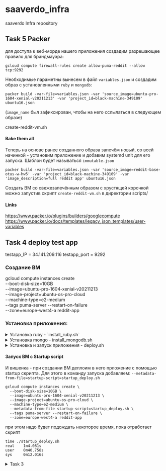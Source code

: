 # saaverdo_infra
saaverdo Infra repository

## Task 5 Packer

для доступа к веб-морде нашего приложения создадим разрешающее правило для брандмауэра:

    gcloud compute firewall-rules create allow-puma-reddit --allow tcp:9292

Необходимые параметны вынесем в файл `variables.json` и создадим образ с установленными `ruby` и `mongodb`:

```
packer build -var-file=variables.json -var 'source_image=ubuntu-pro-1604-xenial-v20211213' -var 'project_id=black-machine-349109' ubuntu16.json
```

(`image_name` был зафиксирован, чтобы на него сслылаться в следующем образе)

create-reddit-vm.sh

#### Bake them all

Теперь на основе ранее созданного образа запечём новый, со всей начинкой - установим приложение и добавим systemd unit для его запуска.
Шаблон будет называться `immutable.json`

```
packer build -var-file=variables.json -var 'source_image=reddit-base-otus-w-hw5' -var 'project_id=black-machine-349109' -var 'image_description=full reddit app' ubuntu16.json
```

Создать ВМ со свежезапечённым образом с хрустящей корочкой можно запустив скрипт `create-reddit-vm.sh` в директории scripts/

#### Links
https://www.packer.io/plugins/builders/googlecompute
https://www.packer.io/docs/templates/legacy_json_templates/user-variables


## Task 4 deploy test app

testapp_IP = 34.141.209.116
testapp_port = 9292

### Создание ВМ
gcloud compute instances create \
  --boot-disk-size=10GB \
  --image=ubuntu-pro-1604-xenial-v20211213 \
  --image-project=ubuntu-os-pro-cloud \
  --machine-type=e2-medium \
  --tags puma-server --restart-on-failure \
  --zone=europe-west4-a reddit-app

### Установка приложения:

<details>
<summary>Установка ruby - `install_ruby.sh`</summary>

```
#!/bin/bash
sudo apt update
sudo apt install -y ruby-full ruby-bundler build-essential
```

</details>


<details>
<summary>Установка mongo - install_mongodb.sh</summary>

```
#!/bin/bash
wget -qO - https://www.mongodb.org/static/pgp/server-4.2.asc | sudo apt-key add -
echo "deb [ arch=amd64,arm64 ] https://repo.mongodb.org/apt/ubuntu xenial/mongodb-org/4.2 multiverse" | sudo tee /etc/apt/sources.list.d/mongodb-org-4.2.list
sudo apt-get update
sudo apt-get install -y mongodb-org
sudo systemctl enable mongod --now
```

</details>

<details>
<summary>Установка и запуск приложения - deploy.sh</summary>

```
#!/bin/bash
git clone -b monolith https://github.com/express42/reddit.git
cd reddit && bundle install
puma -d
```

</details>


#### Запуск ВМ с Startup script
И вишенка - при создании ВМ деплоим в него прложение с помощью startup скрипта.
Для этого в команду запуска добавляем:
`--metadata-from-file=startup-script=startup_deploy.sh`

```
gcloud compute instances create \
  --boot-disk-size=10GB \
  --image=ubuntu-pro-1604-xenial-v20211213 \
  --image-project=ubuntu-os-pro-cloud \
  --machine-type=e2-medium \
  --metadata-from-file startup-script=startup_deploy.sh \
  --tags puma-server --restart-on-failure \
  --zone=europe-west4-a reddit-app
```

при этом надо будет подождать некоторое время, пока отработает скрипт

```
time ./startup_deploy.sh
real    1m4.081s
user    0m40.758s
sys     0m12.016s
```


<details>
<summary>Task 3</summary>

## Task 3 bastion homework

bastion_IP = 34.90.49.16
someinternalhost_IP = 10.164.0.5

pritunl TLS - enabled (Let's Encrypt)
url: https://bastion.bsvv.pp.ua

### connect to internal host in one line:
First we tried to connect to the internal host using `SSH Agent Forwarding` (`-A` key):

> $ ssh -i ~/.ssh/appuser -A appuser@34.90.49.16
> appuser@bastion:~$ ssh 10.164.0.5
> appuser@someinternalhost:~$

It works, but It isn't perfect.

#### Let's dive
тут мне надоело писать на английском. ну, почти )

Воспользуемся `ProxyJump` ssh option:

    ssh -i ~/.ssh/appuser -J appuser@34.90.49.16 appuser@10.164.0.5

> Welcome to Ubuntu 20.04.4 LTS (GNU/Linux 5.13.0-1024-gcp x86_64)
>
> <output omitted>
>
> Last login: Tue May 24 00:09:07 2022 from 10.164.0.4
> appuser@someinternalhost:~$

Т.к. мы используем то же имя для подключения к someinternalhost, его можно не указывать.
good, but not perfect

#### Let's go deeper
Теперь воспользуемся файлом  `~/.ssh/config` где опишем хосты `bastion` и `someinternalhost`

```
touch ~/.ssh/config

cat <<EOF> ~/.ssh/config
## bastion
Host bastion
  HostName 34.90.49.16
  User appuser
  IdentityFile ~/.ssh/appuser

## internal host
Host someinternalhost
  HostName 10.164.0.5
  User appuser
  ProxyJump bastion
EOF
```

Тот же результат можно получить выполнив файл `setupproxyjump.sh`

Теперь возможно подключиться к `someinternalhost (10.164.0.5)` одной короткой командой:

    ssh someinternalhost

> 03:59 $ ssh someinternalhost
> Welcome to Ubuntu 20.04.4 LTS (GNU/Linux 5.13.0-1024-gcp x86_64)
>
> <output omitted>
>
> Last login: Tue May 24 00:22:34 2022 from 10.164.0.4
> appuser@someinternalhost:~$


### We can go even more deeper...

С лёгким приступом нашей паранои для реализации `jump-host` запустим дополнительный ssh-сервис на нестандартном порту.
Стандартный ма оставим для административного доступа (мало ли, обновление какое сломает второй ssh, а так стандартный останется)
А дополнительный повесим на порт `22822` и запретим `appuser` логиниться непосредственно на `bastion`.

```
# создадим конфиг для нового ssh-сервиса
cp /etc/ssh/sshd{,-second}_config
sed -i -E "s/Port.+/Port 22822/g" /etc/ssh/sshd-second_config
cat <<EOF>> /etc/ssh/sshd-second_config
Match User appuser
       X11Forwarding no
       AllowTcpForwarding yes
       PermitTTY no
       ForceCommand /bin/false
EOF

# скопируем systemd.service файл
cp /usr/lib/systemd/system/ssh.service  /etc/systemd/system/sshd-second.service
sed -i -E "s/Description=.+/Description=OpenBSD Secure Shell server second instance/g" /etc/systemd/system/sshd-second.service
sed -i -E 's/ExecStart=.+/ExecStart=\/usr\/sbin\/sshd -D -f \/etc\/ssh\/sshd-second_config $SSHD_OPTS/g' /etc/systemd/system/sshd-second.service
sed -i -E "s/Alias=.+/Alias=sshd-second.service/g" /etc/systemd/system/sshd-second.service
# и перезапустим демона
systemctl enable sshd-second.service
systemctl restart sshd-second.service
```
Проверяем:

    $ ssh -i ~/.ssh/appuser appuser@34.90.49.16 -p 22822

> PTY allocation request failed on channel 0
> Connection to 34.90.49.16 closed.

    ssh -i ~/.ssh/appuser -J appuser@34.90.49.16:22822 appuser@10.164.0.5

> Welcome to Ubuntu 20.04.4 LTS (GNU/Linux 5.13.0-1024-gcp x86_64)
>
> <output omitted>
>
> appuser@someinternalhost:~$

Работает!

теперь можно модифицировать  `~/.ssh/config` для удобства

```
cat <<EOF> ~/.ssh/config
## bastion
Host bastion
  HostName 34.90.49.16
  User appuser
  Port 22822
  IdentityFile ~/.ssh/appuser

## internal host
Host someinternalhost
  HostName 10.164.0.5
  User appuser
  ProxyJump bastion
EOF
```

### to be done...
запретить логин юзеру `appuser` на  ssh сервис на стандартном порту

### Links
https://www.redhat.com/sysadmin/ssh-proxy-bastion-proxyjump
https://linuxize.com/post/using-the-ssh-config-file/
https://man.openbsd.org/OpenBSD-current/man5/ssh_config.5
https://man.openbsd.org/OpenBSD-current/man5/sshd_config.5
https://access.redhat.com/solutions/1166283
</details>
